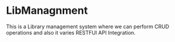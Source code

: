 # LibManagnment 
This is a Library management system where we can perform CRUD operations and also it varies RESTFUl API Integration.
